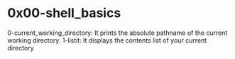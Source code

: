# 0x00-shell_basics
0-current_working_directory: It prints the absolute pathname of the current working directory.
1-listit: It displays the contents list of your current directory
